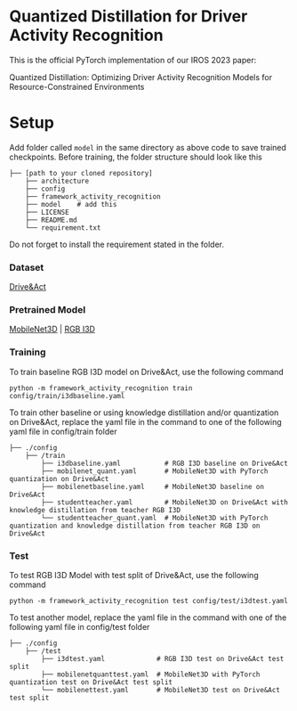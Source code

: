 # Quantized Distillation for Driver Activity Recognition

This is the official PyTorch implementation of our IROS 2023 paper:

Quantized Distillation: Optimizing Driver Activity Recognition Models for Resource-Constrained Environments


# Setup

Add folder called `model` in the same directory as above code to save trained checkpoints. Before training, the folder structure should look like this

```
├── [path to your cloned repository]
    ├── architecture
    ├── config
    ├── framework_activity_recognition
    ├── model    # add this
    ├── LICENSE
    ├── README.md
    └── requirement.txt
```
Do not forget to install the requirement stated in the folder.

### Dataset
[Drive&Act](https://driveandact.com/)

### Pretrained Model
[MobileNet3D](https://drive.google.com/drive/folders/1eggpkmy_zjb62Xra6kQviLa67vzP_FR8) | [RGB I3D](https://github.com/hassony2/kinetics_i3d_pytorch/tree/master/model)

### Training
To train baseline RGB I3D model on Drive&Act, use the following command
```
python -m framework_activity_recognition train config/train/i3dbaseline.yaml
```
To train other baseline or using knowledge distillation and/or quantization on Drive&Act, replace the yaml file in the command to one of the following yaml file in config/train folder

```
├── ./config
    ├── /train
        ├── i3dbaseline.yaml           # RGB I3D baseline on Drive&Act
        ├── mobilenet_quant.yaml       # MobileNet3D with PyTorch quantization on Drive&Act
        ├── mobilenetbaseline.yaml     # MobileNet3D baseline on Drive&Act
        ├── studentteacher.yaml        # MobileNet3D on Drive&Act with knowledge distillation from teacher RGB I3D
        └── studentteacher_quant.yaml  # MobileNet3D with PyTorch quantization and knowledge distillation from teacher RGB I3D on Drive&Act
```

### Test
To test RGB I3D Model with test split of Drive&Act, use the following command
```
python -m framework_activity_recognition test config/test/i3dtest.yaml
```
To test another model, replace the yaml file in the command with one of the following yaml file in config/test folder

```
├── ./config
    ├── /test
        ├── i3dtest.yaml             # RGB I3D test on Drive&Act test split
        ├── mobilenetquanttest.yaml  # MobileNet3D with PyTorch quantization test on Drive&Act test split
        └── mobilenettest.yaml       # MobileNet3D test on Drive&Act test split
```

